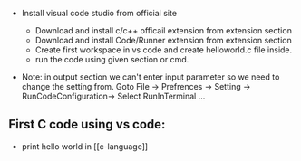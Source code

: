 - Install visual code studio from official site

     - Download and install c/c++ officail extension from extension section
     - Download and install Code/Runner extension from extension section
     - Create first workspace in vs code and create helloworld.c file inside.
     - run the code using given section or cmd.
     
	 
- Note: in output section we can't enter input parameter so we need to change the setting from.
Goto File -> Prefrences -> Setting -> RunCodeConfiguration-> Select RunInTerminal ...

## First C code using vs code:
   - print hello world in [[c-language]]